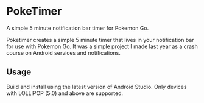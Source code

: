 # PokeTimer
A simple 5 minute notification bar timer for Pokemon Go.

Poketimer creates a simple 5 minute timer that lives in your notification bar for use 
with Pokemon Go. It was a simple project I made last year as a crash course on Android
services and notifications.

## Usage
Build and install using the latest version of Android Studio. Only devices with LOLLIPOP (5.0) and above are supported.
